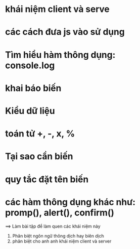 # khái niệm client và serve

# các cách đưa js vào sử dụng

# Tìm hiểu hàm thông dụng: console.log

# khai báo biến

# Kiểu dữ liệu

# toán tử +, -, x, %

# Tại sao cần biến

# quy tắc đặt tên biến

# các hàm thông dụng khác như: promp(), alert(), confirm()


==> Làm bài tập để làm quen các khái niệm này


1. Phân biệt ngôn ngữ thông dịch hay biên dịch
2. phân biệt cho anh anh khái niệm client và server

